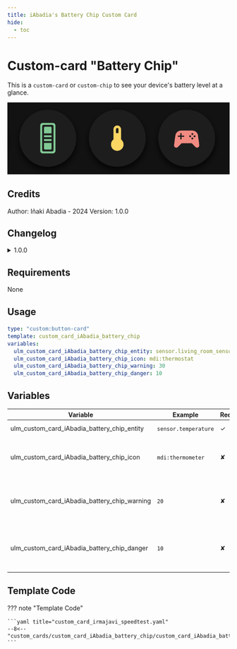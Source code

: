 ```yaml
---
title: iAbadia's Battery Chip Custom Card
hide:
  - toc
---
```


<!-- markdownlint-disable MD046 -->

# Custom-card "Battery Chip"

This is a `custom-card` or `custom-chip` to see your device's battery level at a glance.

![Screenshot](../../docs/assets/img/custom_card_iAbadia_battery_chip.png)

## Credits

Author: Iñaki Abadia - 2024
Version: 1.0.0

## Changelog

<details>
<summary>1.0.0</summary>
Initial release
</details>

## Requirements

None

## Usage

```yaml
type: "custom:button-card"
template: custom_card_iAbadia_battery_chip
variables:
  ulm_custom_card_iAbadia_battery_chip_entity: sensor.living_room_sensor_battery
  ulm_custom_card_iAbadia_battery_chip_icon: mdi:thermostat
  ulm_custom_card_iAbadia_battery_chip_warning: 30
  ulm_custom_card_iAbadia_battery_chip_danger: 10
```

## Variables

| Variable                                       | Example              | Required | Explanation                                           |
| ---------------------------------------------- | -------------------- | -------- | ----------------------------------------------------- |
|  ulm_custom_card_iAbadia_battery_chip_entity   | `sensor.temperature` | ✓        | Battery entity                                        |
|  ulm_custom_card_iAbadia_battery_chip_icon     | `mdi:thermometer`    | ✘        | Icon to be displayed. Will default to mdi:battery     |
|  ulm_custom_card_iAbadia_battery_chip_warning  | `20`                 | ✘        | Battery level below which to color as warning (yellow) |
|  ulm_custom_card_iAbadia_battery_chip_danger   | `10`                 | ✘        | Battery level below which to color as danger (red)     |

## Template Code

??? note "Template Code"

    ```yaml title="custom_card_irmajavi_speedtest.yaml"
    --8<-- "custom_cards/custom_card_iAbadia_battery_chip/custom_card_iAbadia_battery_chip.yaml"
    ```
